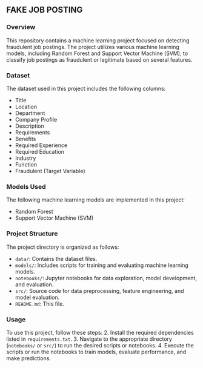 ## FAKE JOB POSTING

### Overview
This repository contains a machine learning project focused on detecting fraudulent job postings. The project utilizes various machine learning models, including Random Forest and Support Vector Machine (SVM), to classify job postings as fraudulent or legitimate based on several features.

### Dataset
The dataset used in this project includes the following columns:
- Title
- Location
- Department
- Company Profile
- Description
- Requirements
- Benefits
- Required Experience
- Required Education
- Industry
- Function
- Fraudulent (Target Variable)

### Models Used
The following machine learning models are implemented in this project:
- Random Forest
- Support Vector Machine (SVM)

### Project Structure
The project directory is organized as follows:
- `data/`: Contains the dataset files.
- `models/`: Includes scripts for training and evaluating machine learning models.
- `notebooks/`: Jupyter notebooks for data exploration, model development, and evaluation.
- `src/`: Source code for data preprocessing, feature engineering, and model evaluation.
- `README.md`: This file.

### Usage
To use this project, follow these steps:
2. Install the required dependencies listed in `requirements.txt`.
3. Navigate to the appropriate directory (`notebooks/` or `src/`) to run the desired scripts or notebooks.
4. Execute the scripts or run the notebooks to train models, evaluate performance, and make predictions.

